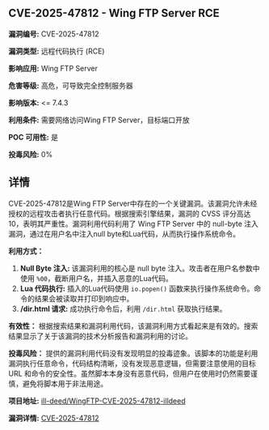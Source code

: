 ## CVE-2025-47812 - Wing FTP Server RCE

**漏洞编号:** CVE-2025-47812

**漏洞类型:** 远程代码执行 (RCE)

**影响应用:** Wing FTP Server

**危害等级:** 高危，可导致完全控制服务器

**影响版本:** <= 7.4.3

**利用条件:** 需要网络访问Wing FTP Server，目标端口开放

**POC 可用性:** 是

**投毒风险:** 0%

## 详情

CVE-2025-47812是Wing FTP Server中存在的一个关键漏洞。该漏洞允许未经授权的远程攻击者执行任意代码。根据搜索引擎结果，漏洞的 CVSS 评分高达 10，表明其严重性。漏洞利用代码利用了 Wing FTP Server 中的 null-byte 注入漏洞，通过在用户名中注入null byte和Lua代码，从而执行操作系统命令。

**利用方式：**
1.  **Null Byte 注入:**  该漏洞利用的核心是 null byte 注入。攻击者在用户名参数中使用 `%00`，截断用户名，并插入恶意的Lua代码。
2.  **Lua 代码执行:**  插入的Lua代码使用 `io.popen()` 函数来执行操作系统命令。命令的结果会被读取并打印到响应中。
3.  **/dir.html 请求:**  成功执行命令后，利用 `/dir.html` 获取执行结果。

**有效性：**
根据搜索结果和漏洞利用代码，该漏洞利用方式看起来是有效的。搜索结果显示了关于该漏洞的技术分析报告和漏洞利用的讨论。

**投毒风险：**
提供的漏洞利用代码没有发现明显的投毒迹象。该脚本的功能是利用漏洞执行任意命令，代码结构清晰，没有发现恶意逻辑，但需要注意使用的目标 URL 和命令的安全性。虽然脚本本身没有恶意代码，但用户在使用时仍然需要谨慎，避免将脚本用于非法用途。

**项目地址:** [ill-deed/WingFTP-CVE-2025-47812-illdeed](https://github.com/ill-deed/WingFTP-CVE-2025-47812-illdeed)

**漏洞详情:** [CVE-2025-47812](https://nvd.nist.gov/vuln/detail/CVE-2025-47812)